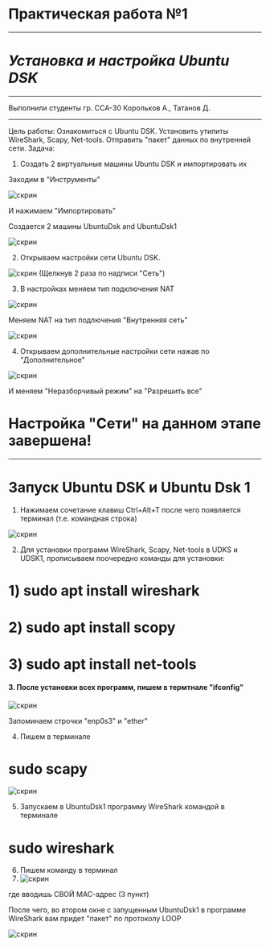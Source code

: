 # Практическая работа №1
____
# *Установка и настройка Ubuntu DSK*
---
Выполнили студенты гр. ССА-30
Корольков А., Татанов Д.
___
Цель работы: Ознакомиться с Ubuntu DSK. Установить утилиты WireShark, Scapy, Net-tools. Отправить "пакет" данных по внутренней сети.
Задача: 
1. Создать 2 виртуальные машины Ubuntu DSK и импортировать их

Заходим в "Инструменты"

 ![скрин](https://i.ibb.co/xjYw7hV/2020-11-28-120935.png)
 
И нажимаем "Импортировать"


Создается 2 машины UbuntuDsk and UbuntuDsk1

![скрин](https://i.ibb.co/87LgQb7/2020-11-28-101743.png)

2. Открываем настройки сети Ubuntu DSK.

![скрин](https://i.ibb.co/6F4hMTC/2020-11-28-101633.png)
(Щелкнув 2 раза по надписи "Сеть")

3. В настройках меняем тип подключения NAT

![скрин](https://i.ibb.co/Pckwb7L/2020-11-28-101653.png)

Меняем NAT на тип подлючения "Внутренняя сеть"

![скрин](https://i.ibb.co/KqtG2pR/2020-11-28-101714.png)

4. Открываем дополнительные настройки сети нажав по "Дополнительное"

![скрин](https://i.ibb.co/Yj8mBD8/2020-11-28-120415.png)

 И меняем "Неразборчивый режим" на "Разрешить все"

 # Настройка "Сети" на данном этапе завершена!
 ----
 # Запуск Ubuntu DSK и Ubuntu Dsk 1

 1. Нажимаем сочетание клавиш  Ctrl+Alt+T после чего появляется терминал (т.е. командная строка)

 ![скрин](https://i.ibb.co/cD8BD7N/2020-11-28-121350.png)

 2. Для установки программ WireShark, Scapy, Net-tools в UDKS и UDSK1,
 прописываем поочередно команды для установки:
 # 1) sudo apt install wireshark
  # 2)   sudo apt install scopy
   # 3) sudo apt install net-tools

#### 3. После установки всех программ, пишем в термтнале "ifconfig"

![скрин](https://i.ibb.co/NLFnL5H/2020-11-28-113635.png)

Запоминаем строчки "enp0s3" и "ether"

4.  Пишем в терминале
# sudo scapy

![скрин](https://i.ibb.co/bvq8SwD/2020-11-28-113652.png)

5.  Запускаем в UbuntuDsk1 программу WireShark командой в терминале
# sudo wireshark

6. Пишем команду в терминал
7. ![скрин](https://i.ibb.co/FHG3thv/2020-11-28-122433.png)

где вводишь СВОЙ MAC-адрес (3 пункт)


После чего, во втором окне с запущенным UbuntuDsk1 в программе WireShark вам придет "пакет" по протоколу LOOP

![скрин](https://i.ibb.co/7NfMz1k/2020-11-28-113737.png)
                                              
